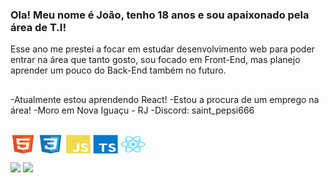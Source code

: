 ### Ola! Meu nome é João, tenho 18 anos e sou apaixonado pela área de T.I! 
Esse ano me prestei a focar em estudar desenvolvimento web para poder entrar na área que tanto gosto, sou focado em Front-End, mas planejo aprender um pouco do Back-End também no futuro.

##

-Atualmente estou aprendendo React!
-Estou a procura de um emprego na área! 
-Moro em Nova Iguaçu - RJ
-Discord: saint_pepsi666

<div style="display: inline_block"><br>
   <img align="center" alt="HTML" height="30" width="40" src="https://raw.githubusercontent.com/devicons/devicon/master/icons/html5/html5-original.svg">
   <img align="center" alt="CSS" height="30" width="40" src="https://raw.githubusercontent.com/devicons/devicon/master/icons/css3/css3-original.svg">
  <img align="center" alt="Javascript" height="30" width="40" src="https://raw.githubusercontent.com/devicons/devicon/master/icons/javascript/javascript-plain.svg">
  <img align="center" alt="Typescript" height="30" width="40" src="https://raw.githubusercontent.com/devicons/devicon/master/icons/typescript/typescript-plain.svg">
  <img align="center" alt="React" height="30" width="40" src="https://raw.githubusercontent.com/devicons/devicon/master/icons/react/react-original.svg">
</div>

<div> 
  
  <a href = "mailto:jpventurinisales@gmail.com"><img src="https://img.shields.io/badge/-Gmail-%23333?style=for-the-badge&logo=gmail&logoColor=white" target="_blank"></a>
  <a href="https://www.linkedin.com/in/jo%C3%A3o-pedro-venturini-sales-462600258/" target="_blank"><img src="https://img.shields.io/badge/-LinkedIn-%230077B5?style=for-the-badge&logo=linkedin&logoColor=white" target="_blank"></a> 
  
</div>
